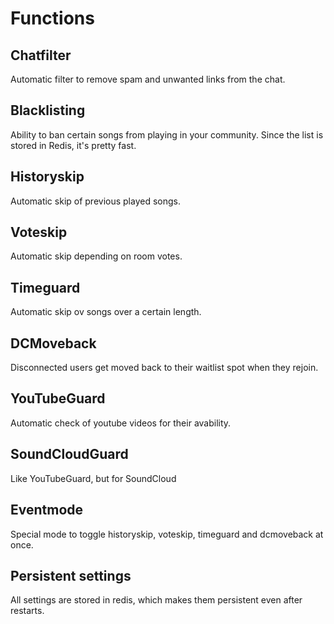 # Functions

## Chatfilter

Automatic filter to remove spam and unwanted links from the chat.

## Blacklisting

Ability to ban certain songs from playing in your community. Since the list is stored in Redis, it's pretty fast.

## Historyskip

Automatic skip of previous played songs.

## Voteskip

Automatic skip depending on room votes.

## Timeguard

Automatic skip ov songs over a certain length.

## DCMoveback

Disconnected users get moved back to their waitlist spot when they rejoin.

## YouTubeGuard

Automatic check of youtube videos for their avability.

## SoundCloudGuard

Like YouTubeGuard, but for SoundCloud

## Eventmode

Special mode to toggle historyskip, voteskip, timeguard and dcmoveback at once.

## Persistent settings

All settings are stored in redis, which makes them persistent even after restarts.